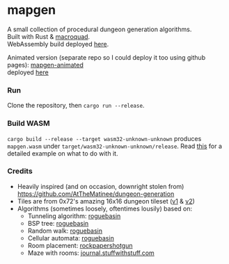 # mapgen
A small collection of procedural dungeon generation algorithms.  
Built with Rust & [macroquad](https://github.com/not-fl3/macroquad).  
WebAssembly build deployed [here](https://optimistic-nihilist.github.io/mapgen).  

Animated version (separate repo so I could deploy it too using github pages): [mapgen-animated](https://github.com/optimistic-nihilist/mapgen-animated)  
deployed [here](https://optimistic-nihilist.github.io/mapgen-animated/)

### Run
Clone the repository, then `cargo run --release`.

### Build WASM
`cargo build --release --target wasm32-unknown-unknown` produces `mapgen.wasm` under `target/wasm32-unknown-unknown/release`.
Read [this](https://github.com/not-fl3/macroquad#wasm) for a detailed example on what to do with it.  

### Credits
- Heavily inspired (and on occasion, downright stolen from) https://github.com/AtTheMatinee/dungeon-generation  
- Tiles are from 0x72's amazing 16x16 dungeon tileset ([v1](https://0x72.itch.io/16x16-dungeon-tileset) & [v2](https://0x72.itch.io/dungeontileset-ii))
- Algorithms (sometimes loosely, oftentimes lousily) based on:
  - Tunneling algorithm: [roguebasin](http://www.roguebasin.com/index.php/Complete_Roguelike_Tutorial,_using_python%2Blibtcod,_part_3)
  - BSP tree: [roguebasin](http://www.roguebasin.com/index.php/Basic_BSP_Dungeon_generation)
  - Random walk: [roguebasin](http://www.roguebasin.com/index.php/Random_Walk_Cave_Generation)
  - Cellular automata: [roguebasin](http://www.roguebasin.com/index.php/Cellular_Automata_Method_for_Generating_Random_Cave-Like_Levels)
  - Room placement: [rockpapershotgun](https://www.rockpapershotgun.com/how-do-roguelikes-generate-levels)
  - Maze with rooms: [journal.stuffwithstuff.com](http://journal.stuffwithstuff.com/2014/12/21/rooms-and-mazes/)
